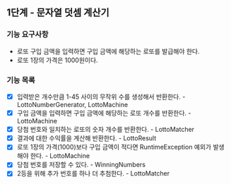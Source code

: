 ## 1단계 - 문자열 덧셈 계산기

###  기능 요구사항
- 로또 구입 금액을 입력하면 구입 금액에 해당하는 로또를 발급해야 한다.
- 로또 1장의 가격은 1000원이다.

###  기능 목록
- [x] 입력받은 개수만큼 1-45 사이의 무작위 수를 생성해서 반환한다. - LottoNumberGenerator, LottoMachine
- [x] 구입 금액을 입력하면 구입 금액에 해당하는 로또 개수를 반환한다. - LottoMachine
- [x] 당첨 번호와 일치하는 로또의 숫자 개수를 반환한다. - LottoMatcher
- [x] 결과에 대한 수익률을 계산해 반환한다. - LottoResult
- [x] 로또 1장의 가격(1000)보다 구입 금액이 적다면 RuntimeException 예외가 발생해야 한다. - LottoMachine
- [x] 당첨 번호를 저장할 수 있다. - WinningNumbers
- [x] 2등을 위해 추가 번호를 하나 더 추첨한다. - LottoMatcher